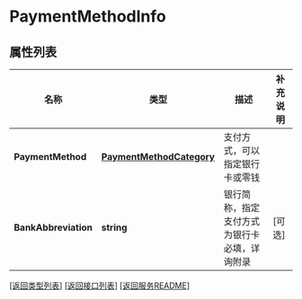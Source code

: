 # PaymentMethodInfo

## 属性列表

名称 | 类型 | 描述 | 补充说明
------------ | ------------- | ------------- | -------------
**PaymentMethod** | [**PaymentMethodCategory**](PaymentMethodCategory.md) | 支付方式，可以指定银行卡或零钱 | 
**BankAbbreviation** | **string** | 银行简称，指定支付方式为银行卡必填，详询附录 | [可选] 

[\[返回类型列表\]](README.md#类型列表)
[\[返回接口列表\]](README.md#接口列表)
[\[返回服务README\]](README.md)


